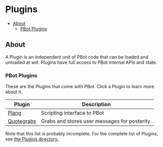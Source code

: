 # Plugins

<!-- md-toc-begin -->
* [About](#about)
  * [PBot Plugins](#pbot-plugins)
<!-- md-toc-end -->

## About
A Plugin is an independent unit of PBot code that can be loaded and unloaded at will.
Plugins have full access to PBot internal APIs and state.

### PBot Plugins
These are the Plugins that come with PBot. Click a Plugin to learn more about it.

Plugin | Description
--- | ---
[Plang](Plugins/Plang.md) | Scripting interface to PBot
[Quotegrabs](Plugins/Quotegrabs.md) | Grabs and stores user messages for posterity.

Note that this list is probably incomplete. For the complete list of Plugins, see [the Plugins directory.](../Plugins/)
